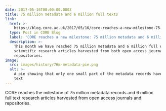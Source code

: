 ```yaml
---
date: 2017-05-16T00:00:00.000Z
title: 75 million metadata and 6 million full texts
link:
  href: >-
    https://blog.core.ac.uk/2017/05/16/core-reaches-a-new-milestone-75-million-metadata-and-6-million-full-text/
  type: Post in CORE Blog
  label: 'CORE reaches a new milestone: 75 million metadata and 6 million full text'
  description: >-
    This month we have reached 75 million metadata and 6 million full of text
    scientific research articles harvested from both open access journals and
    repositories.
image:
  src: images/history/76m-metadata-pie.png
  alt: >-
    A pie showing that only one small part of the metadata records have a full
    text
---
```

CORE reaches the milestone of 75 million metadata records and 6 million full text research articles harvested from open access journals and repositories.
